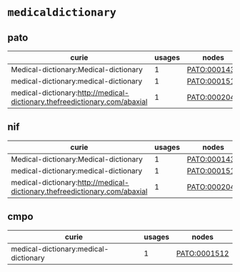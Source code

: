 # `medicaldictionary`

## pato

| curie                                                                      |   usages | nodes                                                       |
|----------------------------------------------------------------------------|----------|-------------------------------------------------------------|
| Medical-dictionary:Medical-dictionary                                      |        1 | [PATO:0001432](http://purl.obolibrary.org/obo/PATO_0001432) |
| medical-dictionary:medical-dictionary                                      |        1 | [PATO:0001512](http://purl.obolibrary.org/obo/PATO_0001512) |
| medical-dictionary:http://medical-dictionary.thefreedictionary.com/abaxial |        1 | [PATO:0002046](http://purl.obolibrary.org/obo/PATO_0002046) |

## nif

| curie                                                                      |   usages | nodes                                                       |
|----------------------------------------------------------------------------|----------|-------------------------------------------------------------|
| Medical-dictionary:Medical-dictionary                                      |        1 | [PATO:0001432](http://purl.obolibrary.org/obo/PATO_0001432) |
| medical-dictionary:medical-dictionary                                      |        1 | [PATO:0001512](http://purl.obolibrary.org/obo/PATO_0001512) |
| medical-dictionary:http://medical-dictionary.thefreedictionary.com/abaxial |        1 | [PATO:0002046](http://purl.obolibrary.org/obo/PATO_0002046) |

## cmpo

| curie                                 |   usages | nodes                                                       |
|---------------------------------------|----------|-------------------------------------------------------------|
| medical-dictionary:medical-dictionary |        1 | [PATO:0001512](http://purl.obolibrary.org/obo/PATO_0001512) |

